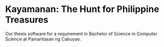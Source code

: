 # Kayamanan: The Hunt for Philippine Treasures

Our thesis software for a requirement in Bachelor of Science in Computer Science at Pamantasan ng Cabuyao.
